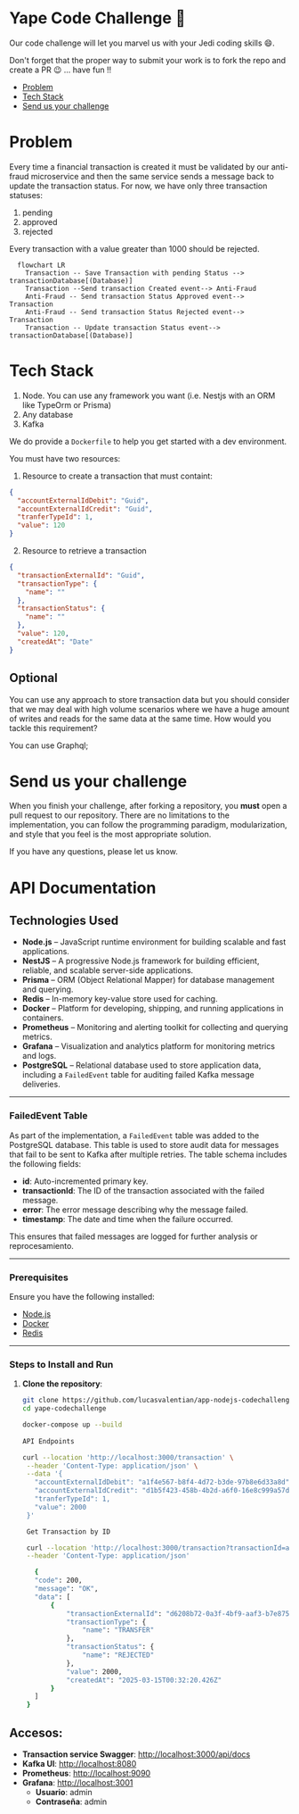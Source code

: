# Yape Code Challenge :rocket:

Our code challenge will let you marvel us with your Jedi coding skills :smile:. 

Don't forget that the proper way to submit your work is to fork the repo and create a PR :wink: ... have fun !!

- [Problem](#problem)
- [Tech Stack](#tech_stack)
- [Send us your challenge](#send_us_your_challenge)

# Problem

Every time a financial transaction is created it must be validated by our anti-fraud microservice and then the same service sends a message back to update the transaction status.
For now, we have only three transaction statuses:

<ol>
  <li>pending</li>
  <li>approved</li>
  <li>rejected</li>  
</ol>

Every transaction with a value greater than 1000 should be rejected.

```mermaid
  flowchart LR
    Transaction -- Save Transaction with pending Status --> transactionDatabase[(Database)]
    Transaction --Send transaction Created event--> Anti-Fraud
    Anti-Fraud -- Send transaction Status Approved event--> Transaction
    Anti-Fraud -- Send transaction Status Rejected event--> Transaction
    Transaction -- Update transaction Status event--> transactionDatabase[(Database)]
```

# Tech Stack

<ol>
  <li>Node. You can use any framework you want (i.e. Nestjs with an ORM like TypeOrm or Prisma) </li>
  <li>Any database</li>
  <li>Kafka</li>    
</ol>

We do provide a `Dockerfile` to help you get started with a dev environment.

You must have two resources:

1. Resource to create a transaction that must containt:

```json
{
  "accountExternalIdDebit": "Guid",
  "accountExternalIdCredit": "Guid",
  "tranferTypeId": 1,
  "value": 120
}
```

2. Resource to retrieve a transaction

```json
{
  "transactionExternalId": "Guid",
  "transactionType": {
    "name": ""
  },
  "transactionStatus": {
    "name": ""
  },
  "value": 120,
  "createdAt": "Date"
}
```

## Optional

You can use any approach to store transaction data but you should consider that we may deal with high volume scenarios where we have a huge amount of writes and reads for the same data at the same time. How would you tackle this requirement?

You can use Graphql;

# Send us your challenge

When you finish your challenge, after forking a repository, you **must** open a pull request to our repository. There are no limitations to the implementation, you can follow the programming paradigm, modularization, and style that you feel is the most appropriate solution.

If you have any questions, please let us know.

# API Documentation

## Technologies Used

- **Node.js** – JavaScript runtime environment for building scalable and fast applications.
- **NestJS** – A progressive Node.js framework for building efficient, reliable, and scalable server-side applications.
- **Prisma** – ORM (Object Relational Mapper) for database management and querying.
- **Redis** – In-memory key-value store used for caching.
- **Docker** – Platform for developing, shipping, and running applications in containers.
- **Prometheus** – Monitoring and alerting toolkit for collecting and querying metrics.
- **Grafana** – Visualization and analytics platform for monitoring metrics and logs.
- **PostgreSQL** – Relational database used to store application data, including a `FailedEvent` table for auditing failed Kafka message deliveries.

---

### **FailedEvent Table**

As part of the implementation, a `FailedEvent` table was added to the PostgreSQL database. This table is used to store audit data for messages that fail to be sent to Kafka after multiple retries. The table schema includes the following fields:

- **id**: Auto-incremented primary key.
- **transactionId**: The ID of the transaction associated with the failed message.
- **error**: The error message describing why the message failed.
- **timestamp**: The date and time when the failure occurred.

This ensures that failed messages are logged for further analysis or reprocesamiento.

---

### Prerequisites

Ensure you have the following installed:

- [Node.js](https://nodejs.org/)
- [Docker](https://www.docker.com/)
- [Redis](https://www.memurai.com/get-memurai)

---

### Steps to Install and Run

1. **Clone the repository**:
   ```bash
   git clone https://github.com/lucasvalentian/app-nodejs-codechallenge.git
   cd yape-codechallenge

   docker-compose up --build
    
   API Endpoints

   curl --location 'http://localhost:3000/transaction' \
    --header 'Content-Type: application/json' \
    --data '{
      "accountExternalIdDebit": "a1f4e567-b8f4-4d72-b3de-97b8e6d33a8d",
      "accountExternalIdCredit": "d1b5f423-458b-4b2d-a6f0-16e8c999a57d",
      "tranferTypeId": 1,
      "value": 2000
    }'

    Get Transaction by ID

    curl --location 'http://localhost:3000/transaction?transactionId=a1f4e567-b8f4-4d72-b3de-97b8e6d33a8d' \
    --header 'Content-Type: application/json'

      {
      "code": 200,
      "message": "OK",
      "data": [
          {
              "transactionExternalId": "d6208b72-0a3f-4bf9-aaf3-b7e8758387b2",
              "transactionType": {
                  "name": "TRANSFER"
              },
              "transactionStatus": {
                  "name": "REJECTED"
              },
              "value": 2000,
              "createdAt": "2025-03-15T00:32:20.426Z"
          }
      ]
    }

## Accesos:

- **Transaction service Swagger**: [http://localhost:3000/api/docs](http://localhost:3000/api/docs)
- **Kafka UI**: [http://localhost:8080](http://localhost:8080)
- **Prometheus**: [http://localhost:9090](http://localhost:9090)
- **Grafana**: [http://localhost:3001](http://localhost:3001)
  - **Usuario**: admin
  - **Contraseña**: admin

